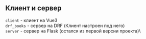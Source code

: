 ## Клиент и сервер
`client` - клиент на Vue3\
`drf_books` - сервер на DRF (Клиент настроен под него)\
`server` - сервер на Flask (остался из первой версии проекта)\
